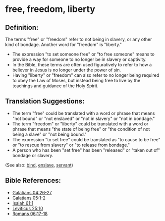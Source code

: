 # free, freedom, liberty #

## Definition: ##

The terms "free" or "freedom" refer to not being in slavery, or any other kind of bondage. Another word for "freedom" is "liberty."

* The expression "to set someone free" or "to free someone" means to provide a way for someone to no longer be in slavery or captivity.
* In the Bible, these terms are often used figuratively to refer to how a believer in Jesus is no longer under the power of sin.
* Having "liberty" or "freedom" can also refer to no longer being required to obey the Law of Moses, but instead being free to live by the teachings and guidance of the Holy Spirit.

## Translation Suggestions: ##

* The term "free" could be translated with a word or phrase that means "not bound" or "not enslaved" or "not in slavery" or "not in bondage."
* The term "freedom" or "liberty" could be translated with a word or phrase that means "the state of being free" or "the condition of not being a slave" or "not being bound."
* The expression "to set free" could be translated as "to cause to be free" or "to rescue from slavery" or "to release from bondage."
* A person who has been "set free" has been "released" or "taken out of" bondage or slavery.

(See also: [bind](../kt/bond.md), [enslave](../kt/enslave.md), [servant](../other/servant.md))

## Bible References: ##

* [Galatians 04:26-27](en/tn/gal/help/04/26)
* [Galatians 05:1-2](en/tn/gal/help/05/01)
* [Isaiah 61:1](en/tn/isa/help/61/01)
* [Leviticus 25:10](en/tn/lev/help/25/10)
* [Romans 06:17-18](en/tn/rom/help/06/17)